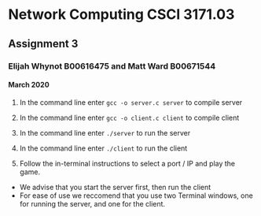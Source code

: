 # Network Computing CSCI 3171.03
## Assignment 3
### Elijah Whynot B00616475 and Matt Ward B00671544
#### March 2020

1. In the command line enter `gcc -o server.c server` to compile server
2. In the command line enter `gcc -o client.c client` to compile client
3. In the command line enter `./server` to run the server
4. In the command line enter `./client` to run the client

5. Follow the in-terminal instructions to select a port / IP and play the game.

* We advise that you start the server first, then run the client
* For ease of use we reccomend that you use two Terminal windows, one for running the server, and one for the client.
